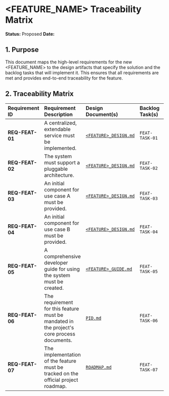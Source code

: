 # <FEATURE_NAME> Traceability Matrix

**Status:** Proposed
**Date:** <DATE>

## 1. Purpose

This document maps the high-level requirements for the new <FEATURE_NAME> to the design artifacts that specify the solution and the backlog tasks that will implement it. This ensures that all requirements are met and provides end-to-end traceability for the feature.

## 2. Traceability Matrix

| Requirement ID | Requirement Description | Design Document(s) | Backlog Task(s) | Status |
| :--- | :--- | :--- | :--- | :--- |
| **REQ-FEAT-01** | A centralized, extendable service must be implemented. | [`<FEATURE>_DESIGN.md`](./<FEATURE>_DESIGN.md) | `FEAT-TASK-01` | **Proposed** |
| **REQ-FEAT-02** | The system must support a pluggable architecture. | [`<FEATURE>_DESIGN.md`](./<FEATURE>_DESIGN.md) | `FEAT-TASK-02` | **Proposed** |
| **REQ-FEAT-03** | An initial component for use case A must be provided. | [`<FEATURE>_DESIGN.md`](./<FEATURE>_DESIGN.md) | `FEAT-TASK-03` | **Proposed** |
| **REQ-FEAT-04** | An initial component for use case B must be provided. | [`<FEATURE>_DESIGN.md`](./<FEATURE>_DESIGN.md) | `FEAT-TASK-04` | **Proposed** |
| **REQ-FEAT-05** | A comprehensive developer guide for using the system must be created. | [`<FEATURE>_GUIDE.md`](./<FEATURE>_GUIDE.md) | `FEAT-TASK-05` | **Proposed** |
| **REQ-FEAT-06** | The requirement for this feature must be mandated in the project's core process documents. | [`PID.md`](./PID.md) | `FEAT-TASK-06` | **Proposed** |
| **REQ-FEAT-07** | The implementation of the feature must be tracked on the official project roadmap. | [`ROADMAP.md`](./ROADMAP.md) | `FEAT-TASK-07` | **Proposed** |
